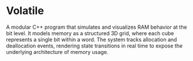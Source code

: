# Volatile
A modular C++ program that simulates and visualizes RAM behavior at the bit level. It models memory as a structured 3D grid, where each cube represents a single bit within a word. The system tracks allocation and deallocation events, rendering state transitions in real time to expose the underlying architecture of memory usage.

